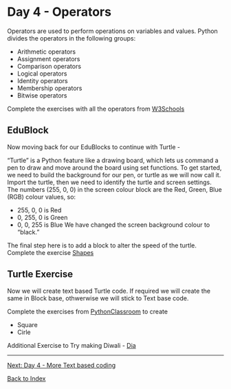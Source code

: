 
# Day 4 - Operators 

Operators are used to perform operations on variables and values. Python divides the operators in the following groups:

- Arithmetic operators
- Assignment operators
- Comparison operators
- Logical operators
- Identity operators
- Membership operators
- Bitwise operators

Complete the exercises with all the operators from [W3Schools](https://www.w3schools.com/python/python_operators.asp)

## EduBlock 
Now moving back for our EduBlocks to continue with Turtle - 

“Turtle” is a Python feature like a drawing board, which lets us command a pen to draw and move around the board using set functions.
To get started, we need to build the background for our pen, or turtle as we will now call it.
Import the turtle, then we need to identify the turtle and screen settings.
The numbers (255, 0, 0) in the screen colour block are the Red, Green, Blue (RGB) colour values, so:
- 255, 0, 0 is Red
- 0, 255, 0 is Green
- 0, 0, 255 is Blue
We have changed the screen background colour to “black.”

The final step here is to add a block to alter the speed of the turtle. 
Complete the exercise [Shapes](https://digital.wings.uk.barclays/media/sr4gtkna/2-drawing-shapes-with-edublocks-v2.pdf)


## Turtle Exercise 
Now we will create text based Turtle code. If required we will create the same in Block base, othwerwise we will stick to Text base code.

Complete the exercises from  [PythonClassroom](https://www.pythonclassroom.com/turtle-graphics/turtle-example) to create 
- Square
- Cirle

Additional Exercise to Try making Diwali - [Dia](https://www.youtube.com/watch?v=HRHxsZK5oO4) 




---
[Next: Day 4 - More Text based coding](04-day04.md)

[Back to Index](index.md)
